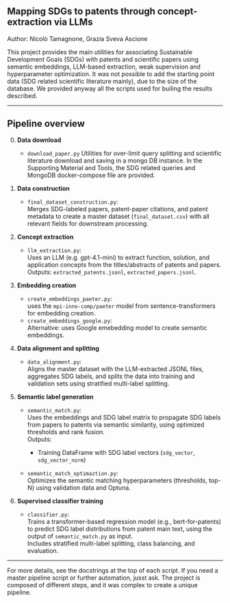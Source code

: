 #

## Mapping SDGs to patents through concept-extraction via LLMs
Author: Nicolò Tamagnone, Grazia Sveva Ascione

This project provides the main utilities for associating Sustainable Development Goals (SDGs) with patents and scientific papers using semantic embeddings, LLM-based extraction, weak supervision and hyperparameter optimization. It was not possible to add the starting point data (SDG related scientific literature mainly), due to the size of the database. We provided anyway all the scripts used for builing the results described. 

---

## Pipeline overview

0. **Data download**
    - `download_paper.py`
    Utilities for over-limit query splitting and scientific literature download and saving in a mongo DB instance. In the Supporting Material and Tools, the SDG related queries and MongoDB docker-compose file are provided. 

1. **Data construction**
    - `final_dataset_construction.py`:  
      Merges SDG-labeled papers, patent-paper citations, and patent metadata to create a master dataset (`final_dataset.csv`) with all relevant fields for downstream processing.

2. **Concept extraction**
    - `llm_extraction.py`:  
      Uses an LLM (e.g. gpt-4.1-mini) to extract function, solution, and application concepts from the titles/abstracts of patents and papers.  
      Outputs: `extracted_patents.jsonl`, `extracted_papers.jsonl`.

3. **Embedding creation**
    - `create_embeddings_paeter.py`:  
      uses the `mpi-inno-comp/paeter` model from sentence-transformers for embedding creation.
    - `create_embeddings_google.py`:  
      Alternative: uses Google emebedding model to create semantic embeddings.


4. **Data alignment and splitting**
    - `data_alignment.py`:  
      Aligns the master dataset with the LLM-extracted JSONL files, aggregates SDG labels, and splits the data into training and validation sets using stratified multi-label splitting.  

5. **Semantic label generation**
    - `semantic_match.py`:  
      Uses the embeddings and SDG label matrix to propagate SDG labels from papers to patents via semantic similarity, using optimized thresholds and rank fusion.  
      Outputs:  
      - Training DataFrame with SDG label vectors (`sdg_vector`, `sdg_vector_norm`)

    - `semantic_match_optimaztion.py`:  
      Optimizes the semantic matching hyperparameters (thresholds, top-N) using validation data and Optuna.

6. **Supervised classifier training**
    - `classifier.py`:  
      Trains a transformer-based regression model (e.g., bert-for-patents) to predict SDG label distributions from patent main text, using the output of `semantic_match.py` as input.  
      Includes stratified multi-label splitting, class balancing, and evaluation.

---

For more details, see the docstrings at the top of each script.
If you need a master pipeline script or further automation, jusst ask. The project is composed of different steps, and it was complex to create a unique pipeline. 
